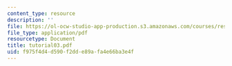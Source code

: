 ```yaml
---
content_type: resource
description: ''
file: https://ol-ocw-studio-app-production.s3.amazonaws.com/courses/res-18-002-introduction-to-matlab-spring-2008/f975f4d4d590f2dde89afa4e66ba3e4f_tutorial03.pdf
file_type: application/pdf
resourcetype: Document
title: tutorial03.pdf
uid: f975f4d4-d590-f2dd-e89a-fa4e66ba3e4f
---
```


